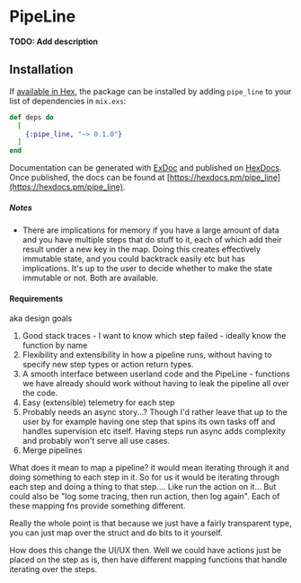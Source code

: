 # PipeLine

**TODO: Add description**

## Installation

If [available in Hex](https://hex.pm/docs/publish), the package can be installed
by adding `pipe_line` to your list of dependencies in `mix.exs`:

```elixir
def deps do
  [
    {:pipe_line, "~> 0.1.0"}
  ]
end
```

Documentation can be generated with [ExDoc](https://github.com/elixir-lang/ex_doc)
and published on [HexDocs](https://hexdocs.pm). Once published, the docs can
be found at [https://hexdocs.pm/pipe_line](https://hexdocs.pm/pipe_line).

##### Notes

* There are implications for memory if you have a large amount of data and you have
multiple steps that do stuff to it, each of which add their result under a new key in the
map. Doing this creates effectively immutable state, and you could backtrack easily etc
but has implications. It's up to the user to decide whether to make the state immutable
or not. Both are available.

#### Requirements

aka design goals

1. Good stack traces - I want to know which step failed - ideally know the function by name
2. Flexibility and extensibility in how a pipeline runs, without having to specify new step types or action return types.
3. A smooth interface between userland code and the PipeLine - functions we have already should work without having to leak the pipeline all over the code.
4. Easy (extensible) telemetry for each step
5. Probably needs an async story...? Though I'd rather leave that up to the user by for example having one step that spins its own tasks off and handles supervision etc itself. Having steps run async adds complexity and probably won't serve all use cases.
6. Merge pipelines


What does it mean to map a pipeline? it would mean iterating through it and doing
something to each step in it. So for us it would be iterating through each step and
doing a thing to that step.... Like run the action on it... But could also be "log some
tracing, then run action, then log again". Each of these mapping fns provide something
different.

Really the whole point is that because we just have a fairly transparent type, you can
just map over the struct and do bits to it yourself.

How does this change the UI/UX then. Well we could have actions just be placed on the
step as is, then have different mapping functions that handle iterating over the steps.

